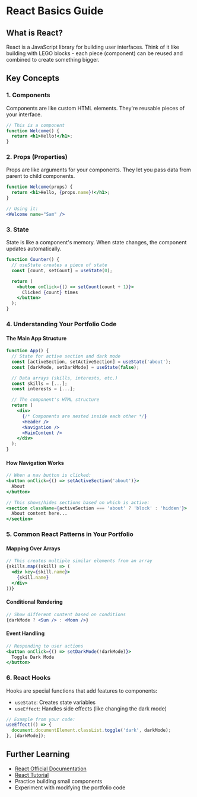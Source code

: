 # React Basics Guide

## What is React?
React is a JavaScript library for building user interfaces. Think of it like building with LEGO blocks - each piece (component) can be reused and combined to create something bigger.

## Key Concepts

### 1. Components
Components are like custom HTML elements. They're reusable pieces of your interface.

```jsx
// This is a component
function Welcome() {
  return <h1>Hello!</h1>;
}
```

### 2. Props (Properties)
Props are like arguments for your components. They let you pass data from parent to child components.

```jsx
function Welcome(props) {
  return <h1>Hello, {props.name}!</h1>;
}

// Using it:
<Welcome name="Sam" />
```

### 3. State
State is like a component's memory. When state changes, the component updates automatically.

```jsx
function Counter() {
  // useState creates a piece of state
  const [count, setCount] = useState(0);

  return (
    <button onClick={() => setCount(count + 1)}>
      Clicked {count} times
    </button>
  );
}
```

### 4. Understanding Your Portfolio Code

#### The Main App Structure
```jsx
function App() {
  // State for active section and dark mode
  const [activeSection, setActiveSection] = useState('about');
  const [darkMode, setDarkMode] = useState(false);

  // Data arrays (skills, interests, etc.)
  const skills = [...];
  const interests = [...];

  // The component's HTML structure
  return (
    <div>
      {/* Components are nested inside each other */}
      <Header />
      <Navigation />
      <MainContent />
    </div>
  );
}
```

#### How Navigation Works
```jsx
// When a nav button is clicked:
<button onClick={() => setActiveSection('about')}>
  About
</button>

// This shows/hides sections based on which is active:
<section className={activeSection === 'about' ? 'block' : 'hidden'}>
  About content here...
</section>
```

### 5. Common React Patterns in Your Portfolio

#### Mapping Over Arrays
```jsx
// This creates multiple similar elements from an array
{skills.map((skill) => (
  <div key={skill.name}>
    {skill.name}
  </div>
))}
```

#### Conditional Rendering
```jsx
// Show different content based on conditions
{darkMode ? <Sun /> : <Moon />}
```

#### Event Handling
```jsx
// Responding to user actions
<button onClick={() => setDarkMode(!darkMode)}>
  Toggle Dark Mode
</button>
```

### 6. React Hooks
Hooks are special functions that add features to components:

- `useState`: Creates state variables
- `useEffect`: Handles side effects (like changing the dark mode)

```jsx
// Example from your code:
useEffect(() => {
  document.documentElement.classList.toggle('dark', darkMode);
}, [darkMode]);
```

## Further Learning
- [React Official Documentation](https://react.dev)
- [React Tutorial](https://react.dev/learn)
- Practice building small components
- Experiment with modifying the portfolio code